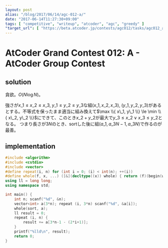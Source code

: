 ```yaml
---
layout: post
alias: "/blog/2017/06/14/agc-012-a/"
date: "2017-06-14T11:27:30+09:00"
tags: [ "competitive", "writeup", "atcoder", "agc", "greedy" ]
"target_url": [ "https://beta.atcoder.jp/contests/agc012/tasks/agc012_a" ]
---
```


# AtCoder Grand Contest 012: A - AtCoder Group Contest

## solution

貪欲。$O(N \log N)$。

強さが$x\_1 \le x\_2 \le x\_3, \; y\_1 \le y\_2 \le y\_3$な組$(x\_1, x\_2, x\_3), \; (y\_1, y\_2, y\_3)$があるとする。不等式を保ったまま適当に組み換えて$\max \\{ x\_1, y\_1 \\} \le \min \\{ x\_2, y\_2 \\}$にできて、このとき$x\_2 + y\_2$が最大で$y\_3 \le x\_2 \lor x\_3 \le y\_2$となる。
つまり長さが$3N$のとき、sortした後に組$(a\_1, a\_{3N-1}, a\_{3N})$で作るのが最善。

## implementation

``` c++
#include <algorithm>
#include <cstdio>
#include <vector>
#define repeat(i, n) for (int i = 0; (i) < int(n); ++(i))
#define whole(f, x, ...) ([&](decltype((x)) whole) { return (f)(begin(whole), end(whole), ## __VA_ARGS__); })(x)
using ll = long long;
using namespace std;

int main() {
    int n; scanf("%d", &n);
    vector<int> a(3*n); repeat (i, 3*n) scanf("%d", &a[i]);
    whole(sort, a);
    ll result = 0;
    repeat (i, n) {
        result += a[3*n-1 - (2*i+1)];
    }
    printf("%lld\n", result);
    return 0;
}
```
